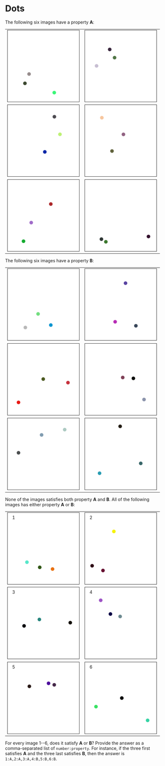# Dots

The following six images have a property **A**:

<table>
  <tr>
    <td>
      <img src="verticals/0001.png" style="width: 98%; max-width: 250px;" border="1px">
    </td>
    <td>
      <img src="verticals/0004.png" style="width: 98%; max-width: 250px;" border="1px">
    </td>
  </tr>
  <tr>
    <td>
      <img src="verticals/0005.png" style="width: 98%; max-width: 250px;" border="1px">
    </td>
    <td>
      <img src="verticals/0006.png" style="width: 98%; max-width: 250px;" border="1px">
    </td>
  </tr>
  <tr>
    <td>
      <img src="verticals/0007.png" style="width: 98%; max-width: 250px;" border="1px">
    </td>
    <td>
      <img src="verticals/0009.png" style="width: 98%; max-width: 250px;" border="1px">
    </td>
  </tr>
</table>

The following six images have a property **B**:

<table>
  <tr>
    <td>
      <img src="horizontals/0002.png" style="width: 98%; max-width: 250px;" border="1px">
    </td>
    <td>
      <img src="horizontals/0005.png" style="width: 98%; max-width: 250px;" border="1px">
    </td>
  </tr>
  <tr>
    <td>
      <img src="horizontals/0006.png" style="width: 98%; max-width: 250px;" border="1px">
    </td>
    <td>
      <img src="horizontals/0007.png" style="width: 98%; max-width: 250px;" border="1px">
    </td>
  </tr>
  <tr>
    <td>
      <img src="horizontals/0008.png" style="width: 98%; max-width: 250px;" border="1px">
    </td>
    <td>
      <img src="horizontals/0009.png" style="width: 98%; max-width: 250px;" border="1px">
    </td>
  </tr>
</table>

None of the images satisfies both property **A** and **B**. All of the following images has either property **A** or **B**:

<table>
  <tr>
    <td>
    <div style="position: relative;">
      <img src="horizontals/0100.png" style="width: 98%; max-width: 250px;" border="1px">
      <div style="position: absolute; top: 8px; left: 16px;"> 1 </div>
    </div>
    </td>
    <td>
    <div style="position: relative;">
      <img src="horizontals/0098.png" style="width: 98%; max-width: 250px;" border="1px">
      <div style="position: absolute; top: 8px; left: 16px;"> 2 </div>
    </div>
    </td>
  </tr>
  <tr>
    <td>
    <div style="position: relative;">
      <img src="verticals/0100.png" style="width: 98%; max-width: 250px;" border="1px">
      <div style="position: absolute; top: 8px; left: 16px;"> 3 </div>
    </div>
    </td>
    <td>
    <div style="position: relative;">
      <img src="horizontals/0093.png" style="width: 98%; max-width: 250px;" border="1px">
      <div style="position: absolute; top: 8px; left: 16px;"> 4 </div>
    </div>
    </td>
  </tr>
  <tr>
    <td>
    <div style="position: relative;">
      <img src="verticals/0099.png" style="width: 98%; max-width: 250px;" border="1px">
      <div style="position: absolute; top: 8px; left: 16px;"> 5 </div>
    </div>
    </td>
    <td>
    <div style="position: relative;">
      <img src="horizontals/0096.png" style="width: 98%; max-width: 250px;" border="1px">
      <div style="position: absolute; top: 8px; left: 16px;"> 6 </div>
    </div>
    </td>
  </tr>
</table>

For every image 1--6, does it satisfy **A** or **B**? Provide the answer as a comma-separated list of `number:property`. For instance, if the three first satisfies **A** and the three last satisfies **B**, then the answer is `1:A,2:A,3:A,4:B,5:B,6:B`.
